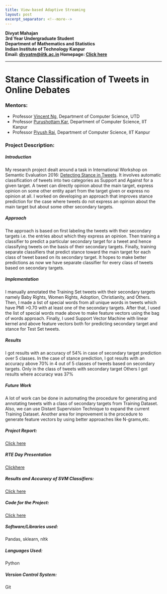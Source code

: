 ```yaml
---
title: View-based Adaptive Streaming
layout: post
excerpt_separator: <!--more-->
---
```

**Divyat Mahajan**  
**3rd Year Undergraduate Student**  
**Department of** **Mathematics and Statistics**  
**Indian Institute of Technology Kanpur**  
**Email: [divyatm@iitk.ac.in](mailto:divyatm@iitk.ac.in) Homepage: [Click here](http://home.iitk.ac.in/~divyatm)**

<!--more-->
<hr>

# Stance Classification of Tweets in Online Debates

### Mentors:

  * Professor [Vincent Ng](http://www.hlt.utdallas.edu/~vince/), Department of Computer Science,   UTD
  * Professor [Purushottam Kar](http://www.cse.iitk.ac.in/users/purushot/), Department of Computer Science, IIT Kanpur
  * Professor [Piyush Rai](http://www.cse.iitk.ac.in/users/piyush/), Department of  Computer Science, IIT Kanpur

### Project Description:  

##### Introduction   

My research project dealt around a task in International Workshop on Semantic Evaluation 2016: [Detecting Stance in Tweets]( http://alt.qcri.org/semeval2016/task6/). It involves automatic classification of  tweets into two categories as Support and Against for a given target. A tweet can directly opinion about the main target, express opinion on some other entity apart from the target given or express no opinion at all. I worked on developing an approach that improves stance prediction for the case where tweets do not express an opinion about the main target but about some other secondary targets.    

##### Approach  

The approach is based on first labeling the tweets with their secondary targets i.e. the entries about which they express an opinion. Then training a classifier to predict a particular secondary target for a tweet and hence classifying tweets on the basis of their secondary targets. Finally, training separate classifiers that predict stance toward the main target for each class of tweet based on its secondary target. It hopes to make better predictions as now we have separate classifier for every class of tweets based on secondary targets.  

##### Implementation  
I  manually annotated the Training Set tweets with their secondary targets namely Baby Rights, Women Rights, Adoption, Christianity, and Others. Then, I made a list of special words from all unique words in tweets which have PMI >0.70 with at least one of the secondary targets. After that, I used the list of special words made above to make feature vectors using the bag of words approach. Finally, I used Support Vector Machine with linear kernel and above feature vectors  both for predicting secondary target and stance for Test Set tweets.

##### Results
 I got results with an accuracy of 54% in case of secondary target prediction over 5 classes. In the case of stance prediction, I got results with an accuracy above 70% in 4 out of 5 classes of tweets based on secondary targets. Only in the class of tweets with secondary target Others I got results where accuracy was 37%


##### Future Work
A lot of work can be done in automating the procedure for generating and annotating tweets  with a class of secondary targets from Training Dataset. Also, we can use Distant Supervision Technique to expand the current Training Dataset. Another area for improvement is the procedure to generate feature vectors by using better approaches like N-grams,etc.




##### Project Report:

[Click here](http://home.iitk.ac.in/~divyatm/RTE_Report.pdf)

##### RTE Day Presentation

[Clickhere](http://home.iitk.ac.in/~divyatm/RTE.pptx)

##### Results and Accuracy of SVM Classifiers:

[Click here](https://docs.google.com/document/d/1KbAxn9uipJcs8SKqeDPZ37B2pT6QDru89Sz1wncNxng/view?usp=sharing)

##### Code for the Project:

[Click here](https://github.com/divyat09/NLP/tree/Project)

##### Software/Libraries used:

Pandas, sklearn, nltk

##### Languages Used:

Python

##### Version Control System:

Git
